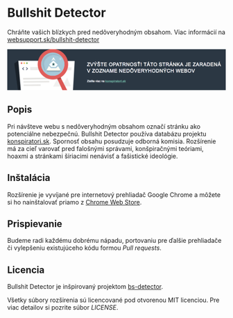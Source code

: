 # Bullshit Detector
Chráňte vašich blízkych pred nedôveryhodným obsahom. Viac informácií na [websupport.sk/bullshit-detector](https://www.websupport.sk/bullshit-detector)

![Bullshit Detector Screenshot](screenshot.png)

## Popis
Pri návšteve webu s nedôveryhodným obsahom označí stránku ako potenciálne nebezpečnú. Bullshit Detector používa databázu projektu [konspiratori.sk](https://www.konspiratori.sk). Spornosť obsahu posudzuje odborná komisia. Rozšírenie má za cieľ varovať pred falošnými správami, konšpiračnými teóriami, hoaxmi a stránkami šíriacimi nenávisť a fašistické ideológie.

## Inštalácia
Rozšírenie je vyvíjané pre internetový prehliadač Google Chrome a môžete si ho nainštalovať priamo z [Chrome Web Store](http://bit.ly/bullshit-detector).

## Prispievanie
Budeme radi každému dobrému nápadu, portovaniu pre ďalšie prehliadače či vylepšeniu existujúceho kódu formou *Pull requests*.

## Licencia
Bullshit Detector je inšpirovaný projektom [bs-detector](https://github.com/bs-detector/bs-detector).

Všetky súbory rozširenia sú licencované pod otvorenou MIT licenciou. Pre viac detailov si pozrite súbor *LICENSE*.
